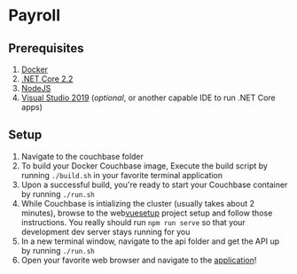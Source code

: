 # Payroll

## Prerequisites

1. [Docker][docker]
1. [.NET Core 2.2][netcore]
1. [NodeJS][node]
1. [Visual Studio 2019][vs2019] (*optional*, or another capable IDE to run .NET Core apps)

## Setup
1. Navigate to the couchbase folder
1. To build your Docker Couchbase image, Execute the build script by running ```./build.sh``` in your favorite terminal application
1. Upon a successful build, you're ready to start your Couchbase container by running ```./run.sh```
1. While Couchbase is intializing the cluster (usually takes about 2 minutes), browse to the web[vuesetup] project setup and follow those instructions. You really should run ```npm run serve``` so that your development dev server stays running for you
1. In a new terminal window, navigate to the api folder and get the API up by running ```./run.sh```
1. Open your favorite web browser and navigate to the [application][apphome]!

[docker]: https://www.docker.com/products/docker-desktop
[netcore]: https://dotnet.microsoft.com/download
[node]: https://nodejs.org/en/download/
[vuesetup]: ./web/README.md
[vs2019]: https://visualstudio.microsoft.com/downloads/
[apphome]: http://payroll.localdev.me:51020